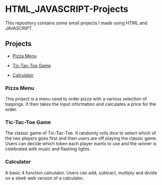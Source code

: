 # HTML_JAVASCRIPT-Projects

This repository contains some small projects I made using HTML and JAVASCRIPT.

## Projects

- [Pizza Menu](https://github.com/abl73-public/HTML_JAVASCRIPT-Projects/tree/main/Pizza-Menu)

- [Tic-Tac-Toe Game](https://github.com/abl73-public/HTML_JAVASCRIPT-Projects/tree/main/Tic-Tac-Toe)

- [Calculator](https://github.com/abl73-public/HTML_JAVASCRIPT-Projects/tree/main/Calculator)

### Pizza Menu

This project is a menu used to order pizza with a various selection of toppings.
It then takes the input information and calculates a price for the order.

### Tic-Tac-Toe Game

The classic game of Tic-Tac-Toe.
It randomly rolls dice to select which of the two players goes first and then users are off playing the classic game.
Users can decide which token each player wants to use and the winner is celebrated with music and flashing lights.

### Calculator

A basic 4 function calculator.
Users can add, subtract, multiply and divide on a sleek web version of a calculator.
 

